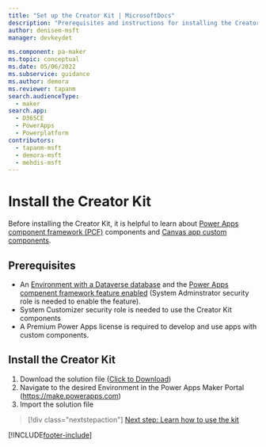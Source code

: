 ```yaml
---
title: "Set up the Creator Kit | MicrosoftDocs"
description: "Prerequisites and instructions for installing the Creator Kit."
author: denisem-msft
manager: devkeydet

ms.component: pa-maker
ms.topic: conceptual
ms.date: 05/06/2022
ms.subservice: guidance
ms.author: demora
ms.reviewer: tapanm
search.audienceType: 
  - maker
search.app: 
  - D365CE
  - PowerApps
  - Powerplatform
contributors:
  - tapanm-msft
  - demora-msft
  - mehdis-msft
---
```

# Install the Creator Kit
Before installing the Creator Kit, it is helpful to learn about [Power Apps component framework (PCF)](https://docs.microsoft.com/en-us/power-apps/developer/component-framework/custom-controls-overview) components and [Canvas app custom components](https://docs.microsoft.com/en-us/power-apps/maker/canvas-apps/create-component).

## Prerequisites
 
* An [Environment with a Dataverse database](https://docs.microsoft.com/en-us/power-platform/admin/create-environment#create-an-environment-with-a-database) and the [Power Apps compenent framework feature enabled](https://docs.microsoft.com/en-us/power-apps/developer/component-framework/component-framework-for-canvas-apps#enable-the-power-apps-component-framework-feature) (System Adminstrator security role is needed to enable the feature).
* System Customizer security role is needed to use the Creator Kit components
* A Premium Power Apps license is required to develop and use apps with custom components.

## Install the Creator Kit

1. Download the solution file ([Click to Download](https://github.com/microsoft/powercat-creator-kit/releases/download/CreatorKit-May2022/PowerCATCreatorStarterKit_1_0_20220506_1_managed.zip))
1. Navigate to the desired Environment in the Power Apps Maker Portal (https://make.powerapps.com)
1. Import the solution file


> [!div class="nextstepaction"]
> [Next step: Learn how to use the kit](creator-kit-explained.md)

[!INCLUDE[footer-include](../../includes/footer-banner.md)]
